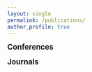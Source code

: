 ```yaml
---
layout: single
permalink: /publications/
author_profile: true
---
```


<span style="font-size:1.2em;">**Conferences**</span>

<span style="font-size:1.2em;">**Journals**</span>

